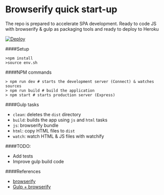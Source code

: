 Browserify quick start-up
=========================

 The repo is prepared to accelerate SPA development. Ready to code JS with browserify & gulp as packaging tools
 and ready to deploy to Heroku

 [![Deploy](https://www.herokucdn.com/deploy/button.svg)](https://heroku.com/deploy?template=https://github.com/sgimeno/browserify-boilerplate/tree/master)

####Setup

```
>npm install
>source env.sh
```

####NPM commands
```
> npm run dev # starts the development server (Connect) & watches sources
> npm run build # build the application
> npm start # starts production server (Express)
```

####Gulp tasks

 + `clean`: deletes the `dist` directory
 + `build`: builds the app using `js` and `html` tasks
  + `js`: browserify bundle
  + `html`: copy HTML files to `dist`
 + `watch`: watch HTML & JS files with watchify


####TODO:

 + Add tests
 + Improve gulp build code

####References

 + [browserify](http://browserify.org/)
 + [Gulp + browserify](http://viget.com/extend/gulp-browserify-starter-faq)
